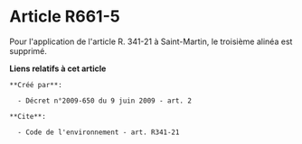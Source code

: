 # Article R661-5

Pour l'application de l'article R. 341-21 à Saint-Martin, le troisième alinéa est supprimé.

**Liens relatifs à cet article**

	**Créé par**:

	  - Décret n°2009-650 du 9 juin 2009 - art. 2

	**Cite**:

	  - Code de l'environnement - art. R341-21
